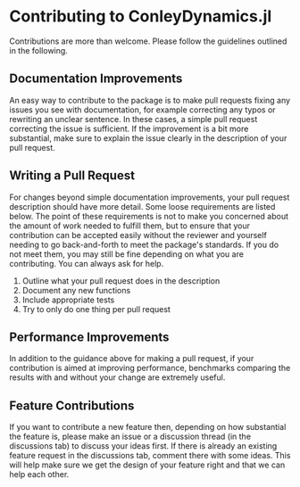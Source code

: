 # Contributing to ConleyDynamics.jl 

Contributions are more than welcome. Please follow the guidelines outlined in
the following.

## Documentation Improvements 

An easy way to contribute to the package is to make pull requests fixing any
issues you see with documentation, for example correcting any typos or rewriting
an unclear sentence. In these cases, a simple pull request correcting the issue
is sufficient. If the improvement is a bit more substantial, make sure to explain
the issue clearly in the description of your pull request.

## Writing a Pull Request

For changes beyond simple documentation improvements, your pull request description
should have more detail. Some loose requirements are listed below. The point of these
requirements is not to make you concerned about the amount of work needed to fulfill
them, but to ensure that your contribution can be accepted easily without the reviewer
and yourself needing to go back-and-forth to meet the package's standards. If you do
not meet them, you may still be fine depending on what you are contributing. You can
always ask for help.

1. Outline what your pull request does in the description
2. Document any new functions
3. Include appropriate tests 
4. Try to only do one thing per pull request

## Performance Improvements

In addition to the guidance above for making a pull request, if your contribution
is aimed at improving performance, benchmarks comparing the results with and without
your change are extremely useful.

## Feature Contributions

If you want to contribute a new feature then, depending on how substantial the feature
is, please make an issue or a discussion thread (in the discussions tab) to discuss your
ideas first. If there is already an existing feature request in the discussions tab,
comment there with some ideas. This will help make sure we get the design of your
feature right and that we can help each other.

